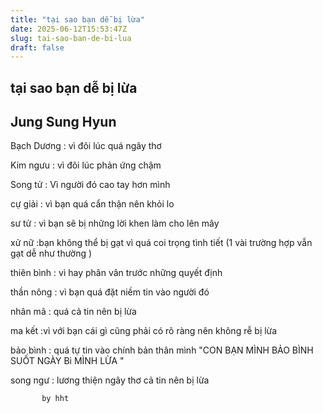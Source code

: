```yaml
---
title: "tại sao bạn dễ bị lừa"
date: 2025-06-12T15:53:47Z
slug: tai-sao-ban-de-bi-lua
draft: false
---
```


## tại sao bạn dễ bị lừa

## Jung Sung Hyun

Bạch Dương : vì đôi lúc quá ngây thơ 
 
Kim ngưu : vì đôi lúc phản ứng chậm
 
Song tử  : Vì người đó cao tay hơn mình
 
cự giải : vì bạn quá cẩn thận nên khỏi lo
 
sư tử : vì bạn sẽ bị những lời khen làm cho lên mây
 
xử nữ :bạn không thể bị gạt vì quá coi trọng tình tiết (1 vài trường hợp vẫn gạt dễ như thường )
 
thiên bình : vì hay phân vân trước những quyết định
 
thần nông : vì bạn quá đặt niềm tin vào người đó
 
nhân mã : quá cả tin nên bị lừa
 
ma kết :vì với bạn cái gì cũng phải có rõ ràng nên không rễ bị lừa
 
bảo bình : quá tự tin vào chính bản thân mình "CON BẠN MÌNH BẢO BÌNH SUỐT NGÀY Bi MÌNH LỪA "
 
song ngư : lương thiện ngây thơ cả tin nên bị lừa
 
           by hht